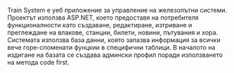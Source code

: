 Train System е уеб приложение за управление на железопътни системи. Проектът използва ASP.NET, което предоставя на потребителя функционалности като създаване, редактиране, изтриване и преглеждане на влакове, станции, билети, новини, пътувания и хора. Системата използва база данни, която запазва информация за всички вече горе-споменати фунцкии в специфични таблици. В началото на издигане на базата се създава админски профил поради използването на метода code first.
